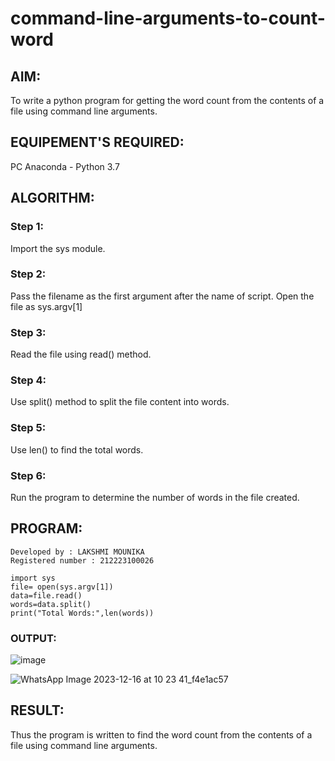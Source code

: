 # command-line-arguments-to-count-word
## AIM:
To write a python program for getting the word count from the contents of a file using command line arguments.
## EQUIPEMENT'S REQUIRED: 
PC
Anaconda - Python 3.7
## ALGORITHM: 
### Step 1:
Import the sys module.

### Step 2:
Pass the filename as the first argument after the name of script. Open the file as sys.argv[1]


### Step 3:
Read the file using read() method.

### Step 4:
Use split() method to split the file content into words.

### Step 5:
Use len() to find the total words.

### Step 6:
Run the program to determine the number of words in the file created.

## PROGRAM:
```
Developed by : LAKSHMI MOUNIKA
Registered number : 212223100026

import sys
file= open(sys.argv[1])
data=file.read()
words=data.split()
print("Total Words:",len(words))

```
### OUTPUT:

![image](https://github.com/AnnaLahari/command-line-arguments-to-count-word/assets/149365425/a25ea266-b527-4dae-a6ea-7bc59750834c)

![WhatsApp Image 2023-12-16 at 10 23 41_f4e1ac57](https://github.com/AnnaLahari/command-line-arguments-to-count-word/assets/149365425/81a3764c-5b05-4b37-957f-4bac3a3454ea)


## RESULT:
Thus the program is written to find the word count from the contents of a file using command line arguments.
